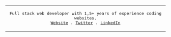 <table>
  <tr>
  <td>
<p align="center">
  <samp>
    Full stack web developer with 1,5+ years of experience coding
              websites.<br/>
    <a href="#">Website</a> .
    <a href="#">Twitter</a> .
    <a href="#">LinkedIn</a>
  </samp>
</p>
</td>
</tr>
</table>
